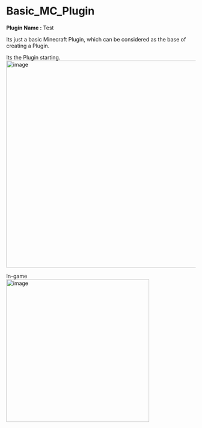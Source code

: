 # Basic_MC_Plugin
**Plugin Name :** Test


Its just a basic Minecraft Plugin, which can be considered as the base of creating a Plugin.

Its the Plugin starting.<br>
<img width="551" alt="image" src="https://user-images.githubusercontent.com/96543076/205454769-35716c2a-e493-4544-b50e-5466706885f8.png">

In-game <br>
<img width="380" alt="image" src="https://user-images.githubusercontent.com/96543076/205454901-e7713cb3-3a90-4862-b36c-434bce3e888b.png">

